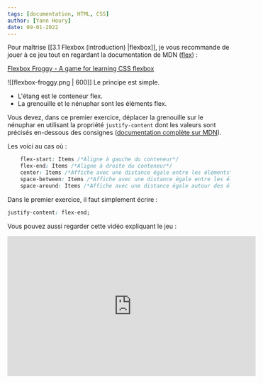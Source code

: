 ```yaml
---
tags: [documentation, HTML, CSS]
author: [Yann Houry]
date: 09-01-2022
---
```


Pour maîtrise [[3.1 Flexbox (introduction) |flexbox]], je vous recommande de jouer à ce jeu tout en regardant la documentation de MDN ([flex](https://developer.mozilla.org/fr/docs/Web/CSS/flex)) :

[Flexbox Froggy - A game for learning CSS flexbox](https://flexboxfroggy.com/)

![[flexbox-froggy.png | 600]]
Le principe est simple. 

- L'étang est le conteneur flex.
- La grenouille et le nénuphar sont les éléments flex.

Vous devez, dans ce premier exercice, déplacer la grenouille sur le nénuphar en utilisant la propriété `justify-content` dont les valeurs sont précisés en-dessous des consignes ([documentation complète sur MDN](https://developer.mozilla.org/fr/docs/Web/CSS/justify-content)).

Les voici au cas où :

```CSS
    flex-start: Items /*Aligne à gauche du conteneur*/
    flex-end: Items /*Aligne à droite du conteneur*/
    center: Items /*Affiche avec une distance égale entre les éléments*/
    space-between: Items /*Affiche avec une distance égale entre les éléments*/
    space-around: Items /*Affiche avec une distance égale autour des éléments*/
```

Dans le premier exercice, il faut simplement écrire :

```CSS
justify-content: flex-end;
```

Vous pouvez aussi regarder cette vidéo expliquant le jeu :

<iframe width="560" height="315" src="https://www.youtube.com/embed/OmHPegyY3UU" title="YouTube video player" frameborder="0" allow="accelerometer; autoplay; clipboard-write; encrypted-media; gyroscope; picture-in-picture" allowfullscreen></iframe>

